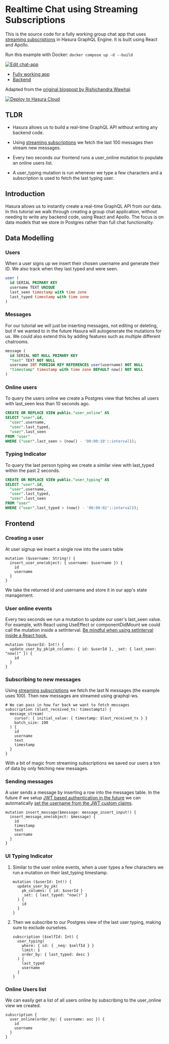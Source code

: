 # Realtime Chat using Streaming Subscriptions

This is the source code for a fully working group chat app that uses [streaming subscriptions](https://hasura.io/docs/latest/graphql/core/databases/postgres/subscriptions/streaming/index/) in Hasura GraphQL Engine. It is built using React and Apollo.

Run this example with Docker: `docker compose up -d --build`

[![Edit chat-app](https://codesandbox.io/static/img/play-codesandbox.svg)](https://codesandbox.io/s/github/hasura/graphql-engine/tree/master/community/sample-apps/realtime-chat?fontsize=14)

- [Fully working app](https://realtime-chat.demo.hasura.io/)
- [Backend](https://realtime-chat.demo.hasura.io/console)

Adapted from the [original blogpost by Rishichandra Wawhal](https://hasura.io/blog/building-a-realtime-chat-app-with-graphql-subscriptions-d68cd33e73f).

[![Deploy to Hasura Cloud](https://graphql-engine-cdn.hasura.io/img/deploy_to_hasura.png)](https://cloud.hasura.io/signup)

## TLDR

- Hasura allows us to build a real-time GraphQL API without writing any backend code.

- Using [streaming subscriptions](https://hasura.io/docs/latest/graphql/core/databases/postgres/subscriptions/streaming/index/) we fetch the last 100 messages then stream new messages.

- Every two seconds our frontend runs a user_online mutation to populate an online users list.

- A user_typing mutation is run whenever we type a few characters and a subscription is used to fetch the last typing user.

## Introduction

Hasura allows us to instantly create a real-time GraphQL API from our data. In this tutorial we walk through creating a group chat application, without needing to write any backend code, using React and Apollo. The focus is on data models that we store in Postgres rather than full chat functionality.

## Data Modelling

### Users

When a user signs up we insert their chosen username and generate their ID. We also track when they last typed and were seen.

```sql
user (
  id SERIAL PRIMARY KEY
  username TEXT UNIQUE
  last_seen timestamp with time zone
  last_typed timestamp with time zone
)
```

### Messages

For our tutorial we will just be inserting messages, not editing or deleting, but if we wanted to in the future Hasura will autogenerate the mutations for us. We could also extend this by adding features such as multiple different chatrooms.

```sql
message (
  id SERIAL NOT NULL PRIMARY KEY
  "text" TEXT NOT NULL
  username INT FOREIGN KEY REFERENCES user(username) NOT NULL
  "timestamp" timestamp with time zone DEFAULT now() NOT NULL
)
```

### Online users

To query the users online we create a Postgres view that fetches all users with last_seen less than 10 seconds ago.

```sql
CREATE OR REPLACE VIEW public."user_online" AS
SELECT "user".id,
  "user".username,
  "user".last_typed,
  "user".last_seen
FROM "user"
WHERE ("user".last_seen > (now() - '00:00:10'::interval));
```

### Typing Indicator

To query the last person typing we create a similar view with last_typed within the past 2 seconds.

```sql
CREATE OR REPLACE VIEW public."user_typing" AS
SELECT "user".id,
  "user".username,
  "user".last_typed,
  "user".last_seen
FROM "user"
WHERE ("user".last_typed > (now() - '00:00:02'::interval));
```

## Frontend

### Creating a user

At user signup we insert a single row into the users table

```gql
mutation ($username: String!) {
  insert_user_one(object: { username: $username }) {
    id
    username
  }
}
```

We take the returned id and username and store it in our app's state management.

### User online events

Every two seconds we run a mutation to update our user's last_seen value. For example, with React using UseEffect or componentDidMount we could call the mutation inside a setInterval. [Be mindful when using setInterval inside a React hook.](https://overreacted.io/making-setinterval-declarative-with-react-hooks/)

```gql
mutation ($userId: Int!) {
  update_user_by_pk(pk_columns: { id: $userId }, _set: { last_seen: "now()" }) {
    id
  }
}
```

### Subscribing to new messages

Using [streaming subscriptions](https://hasura.io/docs/latest/graphql/core/databases/postgres/subscriptions/streaming/index/) we fetch the last N messages (the example uses 100). Then new messages are streamed using graphql-ws.

```gql
# We can pass in how far back we want to fetch messages
subscription ($last_received_ts: timestamptz) {
  message_stream(
    cursor: { initial_value: { timestamp: $last_received_ts } }
    batch_size: 100
  ) {
    id
    username
    text
    timestamp
  }
}
```

With a bit of magic from streaming subscriptions we saved our users a ton of data by only fetching new messages.

### Sending messages

A user sends a message by inserting a row into the messages table. In the future if we setup [JWT based authentication in the future](https://hasura.io/docs/latest/graphql/core/auth/authentication/jwt.html) we can automatically [set the username from the JWT custom claims](https://hasura.io/docs/latest/graphql/core/auth/authorization/roles-variables.html#dynamic-session-variables).

```gql
mutation insert_message($message: message_insert_input!) {
  insert_message_one(object: $message) {
    id
    timestamp
    text
    username
  }
}
```

### UI Typing Indicator

1. Similar to the user online events, when a user types a few characters we run a mutation on their last_typing timestamp.

   ```gql
   mutation ($userId: Int!) {
     update_user_by_pk(
       pk_columns: { id: $userId }
       _set: { last_typed: "now()" }
     ) {
       id
     }
   }
   ```

1. Then we subscribe to our Postgres view of the last user typing, making sure to exclude ourselves.

   ```gql
   subscription ($selfId: Int) {
     user_typing(
       where: { id: { _neq: $selfId } }
       limit: 1
       order_by: { last_typed: desc }
     ) {
       last_typed
       username
     }
   }
   ```

### Online Users list

We can easily get a list of all users online by subscribing to the user_online view we created.

```gql
subscription {
  user_online(order_by: { username: asc }) {
    id
    username
  }
}
```
